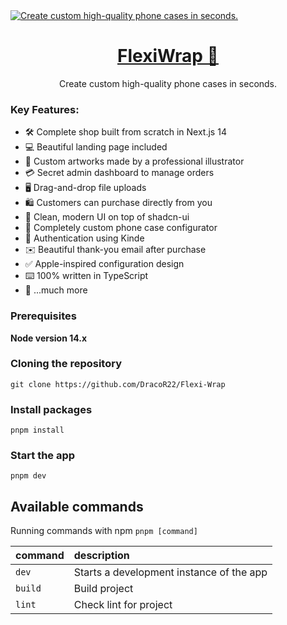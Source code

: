 <a href="https://flexi-wrap.vercel.app">
  <img alt="Create custom high-quality phone cases in seconds." src="https://flexi-wrap.vercel.app/thumbnail.png">
  <h1 align="center">FlexiWrap 🦊</h1>
</a>

<p align="center">
  Create custom high-quality phone cases in seconds.
</p>

### Key Features:

- 🛠️ Complete shop built from scratch in Next.js 14
- 💻 Beautiful landing page included
- 🎨 Custom artworks made by a professional illustrator
- 💳 Secret admin dashboard to manage orders
- 🖥️ Drag-and-drop file uploads
- 🛍️ Customers can purchase directly from you
- 🌟 Clean, modern UI on top of shadcn-ui
- 🛒 Completely custom phone case configurator
- 🔑 Authentication using Kinde
- ✉️ Beautiful thank-you email after purchase
- ✅ Apple-inspired configuration design
- ⌨️ 100% written in TypeScript
- 🎁 ...much more


### Prerequisites

**Node version 14.x**

### Cloning the repository

```shell
git clone https://github.com/DracoR22/Flexi-Wrap
```

### Install packages

```shell
pnpm install
```

### Start the app

```shell
pnpm dev
```

## Available commands

Running commands with npm `pnpm [command]`

| command | description                              |
| :------ | :--------------------------------------- |
| `dev`   | Starts a development instance of the app |
| `build` | Build project                            |
| `lint`  | Check lint for project                   |